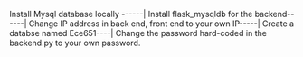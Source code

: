 Install Mysql database locally ------|
Install flask_mysqldb for the backend------|
Change IP address in back end, front end to your own IP-----|
Create a databse named Ece651----|
Change the password hard-coded in the backend.py to your own password.
